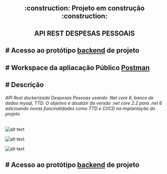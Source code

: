 <h2 align="center"> 
    :construction:  Projeto em construção  :construction:
</h2>

<h2 align="center"> 
   API REST DESPESAS PESSOAIS 
</h2>

<h2 align="left"> 
# Acesso ao protótipo <a href="http://api-despesas-pessoais-aspnetcore.bwg2czahbvgefufr.eastus.azurecontainer.io/swagger/index.html" target="_blank" >backend</a> de projeto
</h2>

<h2 align="left"> 
# Workspace da apliacação Público  <a href="https://www.postman.com/bold-eclipse-872793/workspace/api-despesas-pessoais-azure" target="_blank" >Postman</a>
</h2>

<h2 align="left"> 
# Descrição 
</h2>
<h6> 
   API Rest dockerizada Despesas Pessoas usando .Net core 6, banco de dados mysql, TTD. O objetivo é atualizir da versão .net core 2.2 para .net 6 adicioando novas funcinalidades como TTD e CI/CD na  implantação do projeto
</h6>
 
 
![alt text](https://github.com/alexfariakof/app-despesas-anyware/blob/main/.documentos/.Telas/projeto_final_28.png)

![alt text](https://github.com/alexfariakof/app-despesas-anyware/blob/main/.documentos/.Telas/projeto_final_29.png)

![alt text](https://github.com/alexfariakof/app-despesas-anyware/blob/main/.documentos/.Telas/projeto_final_30.png)

<h2 align="left"> 
# Acesso ao protótipo <a href="http://20.253.95.55/swagger/index.html" target="_blank" >backend</a> de projeto
</h2>
